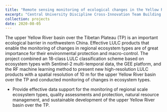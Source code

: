 ```yaml
---
title: "Remote sensing monitoring of ecological changes in the Yellow River Basin"
excerpt: "Central University Discipline Cross-Innovation Team Building Program <br/><img src='https://senyaofeng.github.io/Feng.github.io/images/yrb-a.png'>"
collection: projects
date: 2020-08-05
---
```


The upper Yellow River basin over the Tibetan Plateau (TP) is an important ecological barrier in northwestern China. Effective LULC products that enable the monitoring of changes in regional ecosystem types are of great importance for their environmental protection and macro-control. The project combined an 18-class LULC classification scheme based on ecosystem types with Sentinel-2 multi-temporal data, the GEE platform, and the RF machine learning method to present new high-resolution LULC products with a spatial resolution of 10 m for the upper Yellow River basin over the TP and conducted monitoring of changes in ecosystem types.

*  Provide effective data support for the monitoring of regional scale ecosystem types, quality assessments and protection, natural resource management, and sustainable development of the upper Yellow River basin over the TP.

